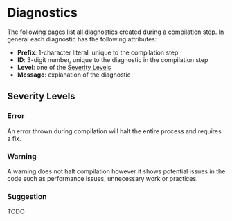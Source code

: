 # Diagnostics

The following pages list all diagnostics created during a compilation step. In general each diagnostic has the following attributes:

- **Prefix**: 1-character literal, unique to the compilation step
- **ID**: 3-digit number, unique to the diagnostic in the compilation step
- **Level**: one of the [Severity Levels](#severity-levels)
- **Message**: explanation of the diagnostic

## Severity Levels

### Error

An error thrown during compilation will halt the entire process and requires a fix.

### Warning

A warning does not halt compilation however it shows potential issues in the code such as performance issues, unnecessary work or practices.

### Suggestion

TODO
